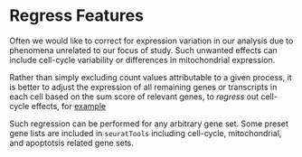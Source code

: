 # Regress Features

Often we would like to correct for expression variation in our analysis due to phenomena unrelated to our focus of study. Such unwanted effects can include cell-cycle variability or differences in mitochondrial expression. 

Rather than simply excluding count values attributable to a given process, it is better to adjust the expression of all remaining genes or transcripts in each cell based on the sum score of relevant genes, to _regress_ out cell-cycle effects, for [example](https://satijalab.org/seurat/v3.0/cell_cycle_vignette.html)

Such regression can be performed for any arbitrary gene set. Some preset gene lists are included in `seuratTools` including cell-cycle, mitochondrial, and apoptotsis related gene sets. 
